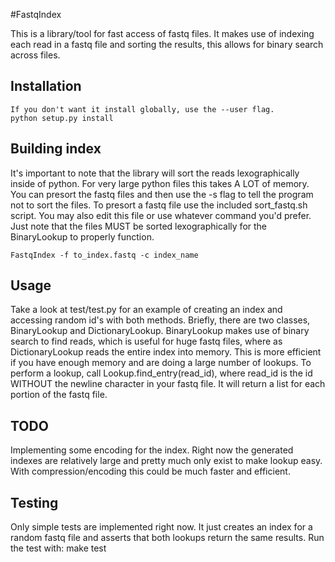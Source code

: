 #FastqIndex

This is a library/tool for fast access of fastq files. It makes use of indexing each read in a fastq file and sorting the results, this allows for binary search across files. 

## Installation
    If you don't want it install globally, use the --user flag.
    python setup.py install

## Building index

It's important to note that the library will sort the reads lexographically inside of python. For very large python files this takes A LOT of memory. You can presort the fastq files
and then use the -s flag to tell the program not to sort the files. To presort a fastq file use the included sort_fastq.sh script. You may also edit this file or use whatever command you'd 
prefer. Just note that the files MUST be sorted lexographically for the BinaryLookup to properly function.
 
    FastqIndex -f to_index.fastq -c index_name
  
## Usage
Take a look at test/test.py for an example of creating an index and accessing random id's with both methods. Briefly, there are two classes, BinaryLookup and DictionaryLookup. BinaryLookup makes use of binary search to find reads, which is useful for huge fastq files, where as DictionaryLookup reads the entire index into memory. This is more efficient if you have enough memory and are doing a large number of lookups. To perform a lookup, call Lookup.find_entry(read_id), where read_id is the id WITHOUT the newline character in your fastq file. It will return a list for each portion of the fastq file.

## TODO
Implementing some encoding for the index. Right now the generated indexes are relatively large and pretty much only exist to make lookup easy. With compression/encoding this could be much faster and efficient.

## Testing

Only simple tests are implemented right now. It just creates an index for a random fastq file and asserts that both lookups return the same results. Run the test with:
    make test
